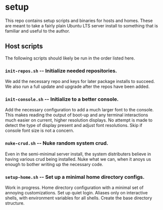 # setup

This repo contains setup scripts and binaries for hosts and homes. These are
meant to take a fairly plain Ubuntu LTS server install to something that is
familiar and useful to the author.

## Host scripts

The following scripts should likely be run in the order listed here.

### `init-repos.sh` -- Initialize needed repositories.

We add the necessary repo and keys for later package installs to succeed. We
also run a full update and upgrade after the repos have been added.

### `init-console.sh` -- Initialize to a better console.

Add the necessary configuration to add a much larger font to the console. This
makes reading the output of boot-up and any terminal interactions much easier
on current, higher resolution displays. No attempt is made to detect the type
of display present and adjust font resolutions. Skip if console font size is
not a concern.

### `nuke-crud.sh` -- Nuke random system crud.

Even in the semi-minimal server install, the system distributers believe in
having various crud being installed. Nuke what we can, when it anoys us enough
to bother writing up the necessary code.

### `setup-home.sh` -- Set up a minimal home directory configs.

Work in progress. Home directory configuration with a minimal set of annoying
customizations. Set up quiet login. Aliases only on interactive shells, with
environment variables for all shells. Create the base directory structure.
